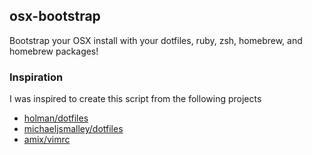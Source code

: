 ## osx-bootstrap
Bootstrap your OSX install with your dotfiles, ruby, zsh, homebrew, and homebrew packages!

### Inspiration
I was inspired to create this script from the following projects
- [holman/dotfiles](https://github.com/holman/dotfiles)
- [michaeljsmalley/dotfiles](https://github.com/michaeljsmalley/dotfiles)
- [amix/vimrc](https://github.com/amix/vimrc/blob/master/vimrcs/basic.vim)

